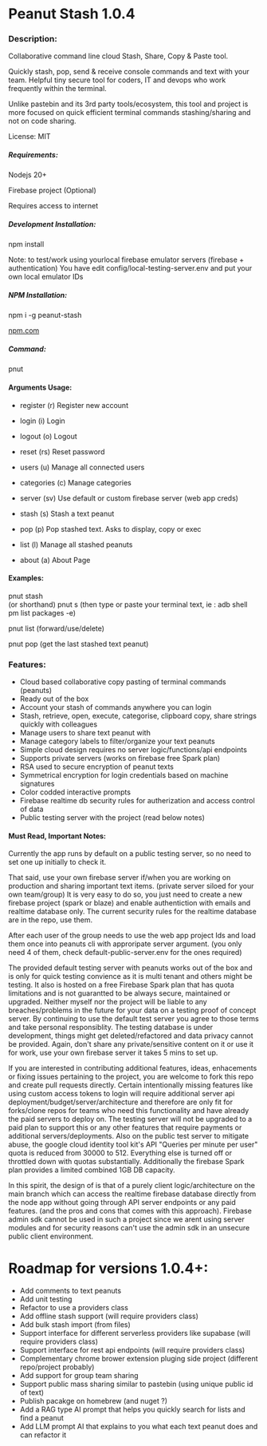 # Peanut Stash 1.0.4 

### Description:
Collaborative command line cloud Stash, Share, Copy & Paste tool.

Quickly stash, pop, send & receive console commands and text with your team.
Helpful tiny secure tool for coders, IT and devops who work frequently within the terminal.

Unlike pastebin and its 3rd party tools/ecosystem, this tool and project is more focused on quick efficient terminal commands stashing/sharing and not on code sharing.

License: MIT

##### Requirements:

Nodejs 20+

Firebase project (Optional)

Requires access to internet

##### Development Installation:

npm install

Note: to test/work using  yourlocal firebase emulator servers (firebase + authentication)
You have edit config/local-testing-server.env and put your own local emulator IDs

##### NPM Installation:

npm i -g peanut-stash

[npm.com](https://www.npmjs.com/package/peanut-stash)

#####  Command:

pnut

#### Arguments Usage:

* register (r) <email>                     Register new account
* login (i) <email>                        Login
* logout (o)                               Logout
* reset (rs)                               Reset password

* users (u)                                Manage all connected users

* categories (c)                           Manage categories

* server (sv)                              Use default or custom firebase server (web app creds)

* stash (s)                                Stash a text peanut
* pop (p)                                  Pop stashed text. Asks to display, copy or exec
* list (l)                                 Manage all stashed peanuts

* about (a)                                About Page

#### Examples:

pnut stash  
(or shorthand) 
pnut s 
(then type or paste your terminal text, ie : adb shell pm list packages -e) 

pnut list
(forward/use/delete)

pnut pop
(get the last stashed text peanut)

### Features:

* Cloud based collaborative copy pasting of terminal commands (peanuts)
* Ready out of the box
* Account your stash of commands anywhere you can login
* Stash, retrieve, open, execute, categorise, clipboard copy, share strings quickly with colleagues
* Manage users to share text peanut with
* Manage category labels to filter/organize your text peanuts
* Simple cloud design requires no server logic/functions/api endpoints
* Supports private servers (works on firebase free Spark plan)
* RSA used to secure encryption of peanut texts
* Symmetrical encryption for login credentials based on machine signatures
* Color codded interactive prompts
* Firebase realtime db security rules for autherization and access control of data
* Public testing server with the project (read below notes)

#### Must Read, Important Notes:

Currently the app runs by default on a public testing server, so no need to set one up initially to check it.

That said, use your own firebase server if/when you are working on production and sharing important text items. (private server siloed for your own team/group)
It is very easy to do so, you just need to create a new firebase project (spark or blaze) and enable authentiction with emails and realtime database only.
The current security rules for the realtime database are in the repo, use them. 

After each user of the group needs to use the web app project Ids and load them once into peanuts cli with approripate server argument. (you only need 4 of them, check default-public-server.env for the ones required)

The provided default testing server with peanuts works out of the box and is only for quick testing convience as it is multi tenant and others might be testing. It also is hosted on a free Firebase Spark plan that has quota limitations and is not guarantted to be always secure, maintained or upgraded. Neither myself nor the project will be liable to any breaches/problems in the future for your data on a testing proof of concept server. 
By continuing to use the default test server you agree to those terms and take personal responsiblity. The testing database is under development, things might get deleted/refactored and data privacy cannot be provided. Again, don't share any private/sensitive content on it or use it for work, use your own firebase server it takes 5 mins to set up.

If you are interested in contributing additional features, ideas, enhacements or fixing issues pertaining to the project, you are welcome to fork this repo and create pull requests directly.
Certain intentionally missing features like using custom access tokens to login will require additional server api deployment/budget/server/architecture and therefore are only fit for forks/clone repos for teams who need this functionality and have already the paid servers to deploy on. The testing server will not be upgraded to a paid plan to support this or any other features that require payments or additional servers/deployments. Also on the public test server to mitigate abuse, the google cloud identity tool kit's API "Queries per minute per user" quota is reduced from 30000 to 512. Everything else is turned off or throttled down with quotas substantially. Additionally the firebase Spark plan provides a limited combined 1GB DB capacity.

In this spirit, the design of is that of a purely client logic/architecture on the main branch which can access the realtime firebase database directly from the node app without going through API server endpoints or any paid features. (and the pros and cons that comes with this approach). Firebase admin sdk cannot be used in such a project since we arent using server modules and for security reasons can't use the admin sdk in an unsecure public client environment.


# Roadmap for versions 1.0.4+:

* Add comments to text peanuts
* Add unit testing
* Refactor to use a providers class
* Add offline stash support (will require providers class)
* Add bulk stash import (from files)
* Support interface for different serverless providers like supabase (will require providers class)
* Support interface for rest api endpoints (will require providers class)
* Complementary chrome brower extension pluging side project (different repo/project probably)
* Add support for group team sharing
* Support public mass sharing similar to pastebin (using unique public id of text)
* Publish pacakge on homebrew (and nuget ?)
* Add a RAG type AI prompt that helps you quickly search for lists and find a peanut
* Add LLM prompt AI that explains to you what each text peanut does and can refactor it
  
  
